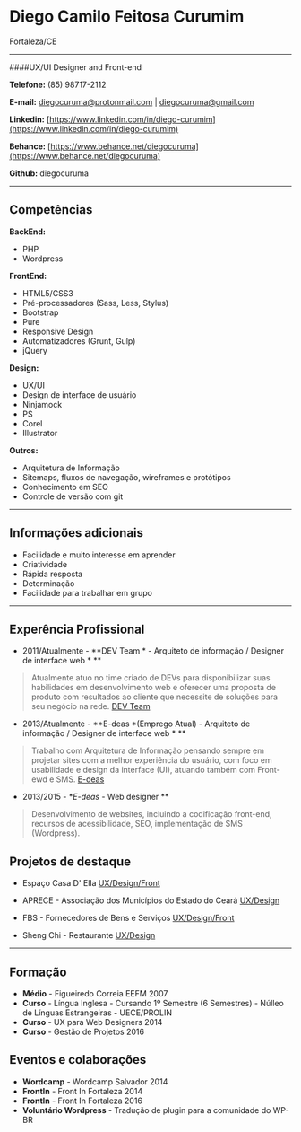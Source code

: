 # Diego Camilo Feitosa Curumim
Fortaleza/CE

---

####UX/UI Designer and Front-end

**Telefone:** (85) 98717-2112

**E-mail:** diegocuruma@protonmail.com | diegocuruma@gmail.com

**Linkedin:** [https://www.linkedin.com/in/diego-curumim](https://www.linkedin.com/in/diego-curumim)

**Behance:** [https://www.behance.net/diegocuruma](https://www.behance.net/diegocuruma)

**Github:** diegocuruma


---

## Competências

**BackEnd:**
* PHP
* Wordpress

**FrontEnd:**
* HTML5/CSS3
* Pré-processadores (Sass, Less, Stylus)
* Bootstrap
* Pure
* Responsive Design
* Automatizadores (Grunt, Gulp)
* jQuery


**Design:**
* UX/UI
* Design de interface de usuário
* Ninjamock
* PS
* Corel
* Illustrator

**Outros:**
* Arquitetura de Informação
* Sitemaps, fluxos de navegação, wireframes e protótipos
* Conhecimento em SEO
* Controle de versão com git

---

## Informações adicionais

* Facilidade e muito interesse em aprender
* Criatividade 
* Rápida resposta 
* Determinação
* Facilidade para trabalhar em grupo

---

## Experência Profissional

* 2011/Atualmente - **DEV Team * - Arquiteto de informação / Designer de interface web * **
> Atualmente atuo no time criado de DEVs para disponibilizar suas habilidades em desenvolvimento web e oferecer uma proposta de produto com resultados ao cliente que necessite de soluções para seu negócio na rede.
[DEV Team](http://devunderground.com.br)

* 2013/Atualmente - **E-deas *(Emprego Atual) - Arquiteto de informação / Designer de interface web * ** 
> Trabalho com Arquitetura de Informação pensando sempre em projetar sites com a melhor experiência do usuário, com foco em usabilidade e design da interface (UI), atuando também com Front-ewd e SMS.
[E-deas](http://e-deas.com.br)

* 2013/2015 - **E-deas* - Web designer **
> Desenvolvimento de websites, incluindo a codificação front-end, recursos de acessibilidade, SEO, implementação de SMS (Wordpress).


## Projetos de destaque

* Espaço Casa D' Ella
[UX/Design/Front](http://espacocasadella.com.br)

* APRECE - Associação dos Municípios do Estado do Ceará
[UX/Design](http://aprece.org.br)

* FBS - Fornecedores de Bens e Serviços
[UX/Design/Front](http://fbsce.com.br)

* Sheng Chi - Restaurante
[UX/Design](http://shengchi.com.br)

---

## Formação
* **Médio** - Figueiredo Correia EEFM 2007
* **Curso** - Língua Inglesa - Cursando 1º Semestre (6 Semestres) - Núlleo de Línguas Estrangeiras - UECE/PROLIN 
* **Curso** - UX para Web Designers 2014
* **Curso** - Gestão de Projetos 2016


## Eventos e colaborações
* **Wordcamp** - Wordcamp Salvador 2014
* **FrontIn** - Front In Fortaleza 2014
* **FrontIn** - Front In Fortaleza 2016
* **Voluntário Wordpress** - Tradução de plugin para a comunidade do WP-BR
